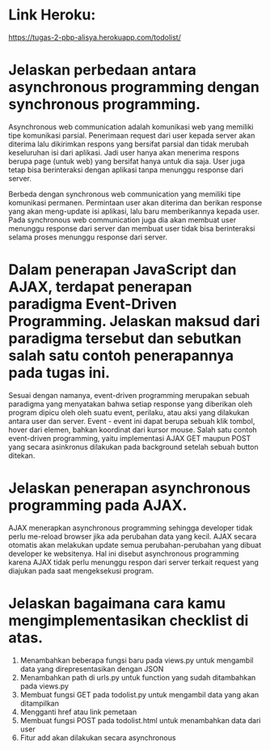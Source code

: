 # Link Heroku: #

https://tugas-2-pbp-alisya.herokuapp.com/todolist/

# Jelaskan perbedaan antara asynchronous programming dengan synchronous programming. #

Asynchronous web communication adalah komunikasi web yang memiliki tipe komunikasi parsial. Penerimaan request dari user kepada server akan diterima lalu dikirimkan respons yang bersifat parsial dan tidak merubah keseluruhan isi dari aplikasi. Jadi user hanya akan menerima respons berupa page (untuk web) yang bersifat hanya untuk dia saja. User juga tetap bisa berinteraksi dengan aplikasi tanpa menunggu response dari server.

Berbeda dengan synchronous web communication yang memiliki tipe komunikasi permanen. Permintaan user akan diterima dan berikan response yang akan meng-update isi aplikasi, lalu baru memberikannya kepada user. Pada synchronous web communication juga dia akan membuat user menunggu response dari server dan membuat user tidak bisa berinteraksi selama proses menunggu response dari server.


# Dalam penerapan JavaScript dan AJAX, terdapat penerapan paradigma Event-Driven Programming. Jelaskan maksud dari paradigma tersebut dan sebutkan salah satu contoh penerapannya pada tugas ini. #

Sesuai dengan namanya, event-driven programming merupakan sebuah paradigma yang menyatakan bahwa setiap response yang diberikan oleh program dipicu oleh oleh suatu event, perilaku, atau aksi yang dilakukan antara user dan server. Event - event ini dapat berupa sebuah klik tombol, hover dari elemen, bahkan koordinat dari kursor mouse. Salah satu contoh event-driven programming, yaitu implementasi AJAX GET maupun POST yang secara asinkronus dilakukan pada background setelah sebuah button ditekan.

# Jelaskan penerapan asynchronous programming pada AJAX. #

AJAX menerapkan asynchronous programming sehingga developer tidak perlu me-reload browser jika ada perubahan data yang kecil. AJAX secara otomatis akan melakukan update semua perubahan-perubahan yang dibuat developer ke websitenya. Hal ini disebut asynchronous programming karena AJAX tidak perlu menunggu respon dari server terkait request yang diajukan pada saat mengeksekusi program.


# Jelaskan bagaimana cara kamu mengimplementasikan checklist di atas. #

1. Menambahkan beberapa fungsi baru pada views.py untuk mengambil data yang direpresentasikan dengan JSON
2. Menambahkan path di urls.py untuk function yang sudah ditambahkan pada views.py
3. Membuat fungsi GET pada todolist.py untuk mengambil data yang akan ditampilkan
4. Mengganti href atau link pemetaan
5. Membuat fungsi POST pada todolist.html untuk menambahkan data dari user
6. Fitur add akan dilakukan secara asynchronous
